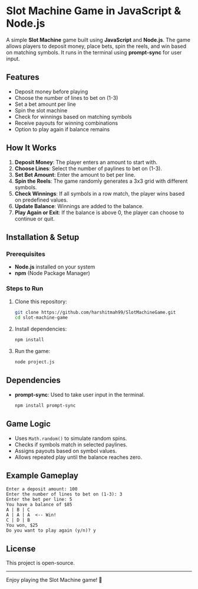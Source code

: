 # Slot Machine Game in JavaScript & Node.js

A simple **Slot Machine** game built using **JavaScript** and **Node.js**. The game allows players to deposit money, place bets, spin the reels, and win based on matching symbols. It runs in the terminal using **prompt-sync** for user input.

## Features
- Deposit money before playing
- Choose the number of lines to bet on (1-3)
- Set a bet amount per line
- Spin the slot machine
- Check for winnings based on matching symbols
- Receive payouts for winning combinations
- Option to play again if balance remains

## How It Works
1. **Deposit Money**: The player enters an amount to start with.
2. **Choose Lines**: Select the number of paylines to bet on (1-3).
3. **Set Bet Amount**: Enter the amount to bet per line.
4. **Spin the Reels**: The game randomly generates a 3x3 grid with different symbols.
5. **Check Winnings**: If all symbols in a row match, the player wins based on predefined values.
6. **Update Balance**: Winnings are added to the balance.
7. **Play Again or Exit**: If the balance is above 0, the player can choose to continue or quit.

## Installation & Setup
### Prerequisites
- **Node.js** installed on your system
- **npm** (Node Package Manager)

### Steps to Run
1. Clone this repository:
   ```sh
   git clone https://github.com/harshitmah99/SlotMachineGame.git
   cd slot-machine-game
   ```
2. Install dependencies:
   ```sh
   npm install
   ```
3. Run the game:
   ```sh
   node project.js
   ```

## Dependencies
- **prompt-sync**: Used to take user input in the terminal.
  ```sh
  npm install prompt-sync
  ```

## Game Logic
- Uses `Math.random()` to simulate random spins.
- Checks if symbols match in selected paylines.
- Assigns payouts based on symbol values.
- Allows repeated play until the balance reaches zero.

## Example Gameplay
```
Enter a deposit amount: 100
Enter the number of lines to bet on (1-3): 3
Enter the bet per line: 5
You have a balance of $85
A | B | C
A | A | A  <-- Win!
C | D | B
You won, $25
Do you want to play again (y/n)? y
```

## License
This project is open-source.

---

Enjoy playing the Slot Machine game! 🎰

